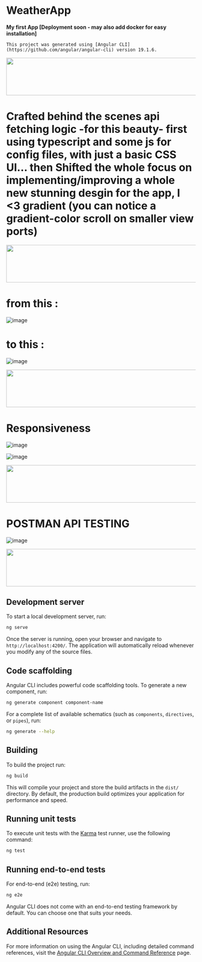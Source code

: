 # WeatherApp 
**My first App [Deployment soon - may also add docker for easy installation]**

 `` This project was generated using [Angular CLI](https://github.com/angular/angular-cli) version 19.1.6. ``

  <img src="https://github.com/Govindv7555/Govindv7555/blob/main/49e76e0596857673c5c80c85b84394c1.gif" width="1000px" height="100px">

# Crafted behind the scenes api fetching logic -for this beauty- first using typescript and some js for config files, with just a basic CSS UI... then Shifted the whole focus on implementing/improving a whole new stunning desgin for the app, I <3 gradient (you can notice a gradient-color scroll on smaller view ports)     

  <img src="https://github.com/Govindv7555/Govindv7555/blob/main/49e76e0596857673c5c80c85b84394c1.gif" width="1000px" height="100px">

# from this : 

![image](https://github.com/user-attachments/assets/5c3ab8ed-4745-4e18-93cd-b50d1bb43651)


# to this : 



![image](https://github.com/user-attachments/assets/7e37d833-fd5d-4fa6-b517-05105bed74b4)


  <img src="https://github.com/Govindv7555/Govindv7555/blob/main/49e76e0596857673c5c80c85b84394c1.gif" width="1000px" height="100px">
  

# Responsiveness


![image](https://github.com/user-attachments/assets/4414a7af-22cd-4a1c-b243-dd42b5b39cbd)



![image](https://github.com/user-attachments/assets/5968c94d-11e8-49d1-abec-2f1ecbbdbe5e)

  <img src="https://github.com/Govindv7555/Govindv7555/blob/main/49e76e0596857673c5c80c85b84394c1.gif" width="1000px" height="100px">


# POSTMAN API TESTING 

![image](https://github.com/user-attachments/assets/f62a37d1-781a-41a3-8507-52b903750aad)

  <img src="https://github.com/Govindv7555/Govindv7555/blob/main/49e76e0596857673c5c80c85b84394c1.gif" width="1000px" height="100px">


## Development server

To start a local development server, run:

```bash
ng serve
```

Once the server is running, open your browser and navigate to `http://localhost:4200/`. The application will automatically reload whenever you modify any of the source files.

## Code scaffolding

Angular CLI includes powerful code scaffolding tools. To generate a new component, run:

```bash
ng generate component component-name
```

For a complete list of available schematics (such as `components`, `directives`, or `pipes`), run:

```bash
ng generate --help
```

## Building

To build the project run:

```bash
ng build
```

This will compile your project and store the build artifacts in the `dist/` directory. By default, the production build optimizes your application for performance and speed.

## Running unit tests

To execute unit tests with the [Karma](https://karma-runner.github.io) test runner, use the following command:

```bash
ng test
```

## Running end-to-end tests

For end-to-end (e2e) testing, run:

```bash
ng e2e
```

Angular CLI does not come with an end-to-end testing framework by default. You can choose one that suits your needs.

## Additional Resources

For more information on using the Angular CLI, including detailed command references, visit the [Angular CLI Overview and Command Reference](https://angular.dev/tools/cli) page.
